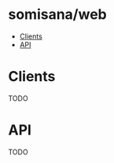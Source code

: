 # somisana/web

<!-- START doctoc generated TOC please keep comment here to allow auto update -->
<!-- DON'T EDIT THIS SECTION, INSTEAD RE-RUN doctoc TO UPDATE -->

- [Clients](#clients)
- [API](#api)

<!-- END doctoc generated TOC please keep comment here to allow auto update -->

# Clients

TODO

# API

TODO
